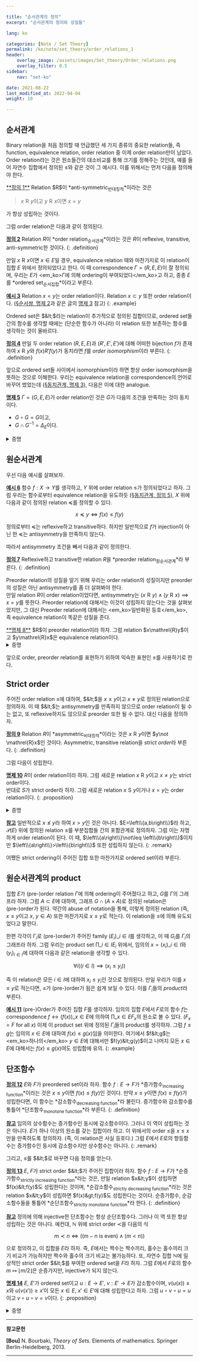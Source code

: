 ```yaml
---

title: "순서관계의 정의"
excerpt: "순서관계의 정의와 성질들"

lang: ko

categories: [Note / Set Theory]
permalink: /ko/note/set_theory/order_relations_1
header:
    overlay_image: /assets/images/Set_theory/Order_relations.png
    overlay_filter: 0.5
sidebar: 
    nav: "set-ko"

date: 2021-08-22
last_modified_at: 2022-04-04
weight: 10

---
```


## 순서관계

Binary relation을 처음 정의할 때 언급했던 세 가지 종류의 중요한 relation들, 즉 function, equivalence relation, order relation 중 이제 order relation만이 남았다. Order relation라는 것은 원소들간의 대소비교를 통해 크기를 정해주는 것인데, 예를 들어 자연수 집합에서 정의된 $\leq$와 같은 것이 그 예시다. 이를 위해서는 먼저 다음을 정의해야 한다.

<div class="definition" markdown="1">
<ins id="df1">**정의 1**</ins> Relation $R$이 *anti-symmetric<sub>반대칭적</sub>*이라는 것은 

> $x\mathrel{R}y$이고 $y\mathrel{R}x$이면 $x=y$

가 항상 성립하는 것이다.
</div>

그럼 order relation은 다음과 같이 정의된다. 

<ins id="df2">**정의 2**</ins>  Relation $R$이 *order relation<sub>순서관계</sub>*이라는 것은 $R$이 reflexive, transitive, anti-symmetric한 것이다.
{: .definition}

만일 $x\mathrel{R}x$이면 $x\in E$일 경우, equivalence relation 때와 마찬가지로 이 relation이 집합 $E$ 위에서 정의되었다고 한다. 이 때 correspondence $\Gamma=(R, E, E)$이 잘 정의되며, 우리는 $E$가 <em_ko>$\Gamma$에 의해 ordering이 부여되었다</em_ko>고 하고, 종종 $E$를 *ordered set<sub>순서집합</sub>*이라고 부른다. 

<ins id="ex3">**예시 3**</ins> Relation <box>$x=y$</box>는 order relation이다. Relation <box>$x\subset y$</box> 또한 order relation이다. ([§순서쌍, 명제 2](/ko/note/set_theory/ordered_pair#pp2)과 같은 글의 [명제 3](/ko/note/set_theory/ordered_pair#pp3) 참고)
{: .example}

Ordered set은 $&lt;$라는 relation이 추가적으로 정의된 집합이므로, ordered set들 간의 함수를 생각할 때에는 (단순한 함수가 아니라) 이 relation 또한 보존하는 함수를 생각하는 것이 올바르다. 

<ins id="df4">**정의 4**</ins> 만일 두 order relation $(R, E, E)$과 $(R', E',E')$에 대해 어떠한 bijection $f$가 존재하여 $x\mathrel{R}y$와 $f(x)\mathrel{R'}f(y)$가 동치라면 $f$를 *order isomorphism*이라 부른다. 
{: .definition}

앞으로 ordered set들 사이에서 isomorphism이라 하면 항상 order isomorphism을 뜻하는 것으로 이해한다. 우리는 equivalence relation을 correspondence의 언어로 바꾸어 썼었는데 ([§동치관계, 명제 3](/ko/note/set_theory/equivalence_relations#pp3)), 다음은 이에 대한 analogue.

<div class="proposition" markdown="1">

<ins id="df5">**명제 5**</ins> $\Gamma=(G, E, E)$가 order relation인 것은 $G$가 다음의 조건을 만족하는 것이 동치이다.

- $G\circ G=G$이고,
- $G\cap G^{-1}=\Delta_E$이다.

</div>
<details class="proof" markdown="1">
<summary>증명</summary>

우선 $\Gamma$가 order relation이라 가정하자. 그럼 transitivity에 의하여 $G\circ G\subset G$이고, 반대로 만일 $(x,y)\in G$라면 $(x,x)\in G$이고 $(x,y)\in G$이므로 $(x,y)\in G\circ G$가 되어 첫 번째 조건이 만족된다. 두 번째 조건은 antisymmetry. 역으로 이들 조건이 만족되면 $\Gamma$가 order relation이 되는 것 또한 쉽게 보일 수 있다.
</details>

## 원순서관계

우선 다음 예시를 살펴보자.

<div class="example" markdown="1">

<ins id="ex6">**예시 6**</ins> 함수 $f:X\rightarrow Y$를 생각하고, $Y$ 위에 order relation $\leq$가 정의되었다고 하자. 그럼 우리는 함수로부터 equivalence relation을 유도하듯 ([§동치관계, 정의 5](/ko/note/set_theory/equivalence_relations#df5)), $X$ 위에 다음과 같이 정의된 relation $\preceq$를 정의할 수 있다.

$$x\preceq y\iff f(x)\leq f(y)$$

정의로부터 $\preceq$는 reflexive하고 transitive하다. 하지만 일반적으로 $f$가 injection이 아닌 한 $\preceq$는 antisymmetry을 만족하지 않는다.
</div>

따라서 antisymmetry 조건을 빼서 다음과 같이 정의한다.

<ins id="df7">**정의 7**</ins> Reflexive하고 transitive한 relation $R$을 *preorder relation<sub>원순서관계</sub>*라 부른다.
{: .definition}

Preorder relation의 성질을 알기 위해 우리는 order relation의 성질이지만 preorder의 성질은 아닌 antisymmetry를 좀 더 살펴봐야 한다.  
만일 relation $R$이 order relation이었다면, antisymmetry는 $(x\mathrel{R}y)\wedge(y\mathrel{R}x)\implies x=y$를 뜻한다. Preorder relation에 대해서는 이것이 성립하지 않는다는 것을 살펴보았지만, 그 대신 Preorder relation에 대해서는 <em_ko>일반화된 등호</em_ko>, 즉 equivalence relation이 똑같은 성질을 준다. 

<div class="proposition" markdown="1">
<ins id="pp8">**명제 8**</ins>  $R$이 preorder relation이라 하자. 그럼 relation <box>$x\mathrel{R}y$이고 $y\mathrel{R}x$</box>은 equivalence relation이다.

</div>
<details class="proof" markdown="1">
<summary>증명</summary>
위의 relation을 $S$라 하자. 우리는 $S$가 reflexive, symmetric, transitive함을 보여야 한다. 우선 이 relation이 reflexive함은 자명하다. $R$이 preorder이므로, 임의의 $x$에 대해 $x\mathrel{R}x$가 항상 성립하기 때문이다. 한편, 임의의 $x$, $y$에 대하여 $x\mathrel{S}y$라 하자. 그럼 

$$x\mathrel{S}y\leftrightarrow(x\mathrel{R}y)\wedge(y\mathrel{R}x)\leftrightarrow(y\mathrel{R}x)\wedge(x\mathrel{R}y)\leftrightarrow y\mathrel{S}x$$

이므로 $S$는 symmetric하다. 마지막으로 만일 $x\mathrel{S}y$, $y\mathrel{S}z$라면

$$\begin{aligned}  (x\mathrel{S}y)\wedge(y\mathrel{S}z)&\iff((x\mathrel{R}y)\wedge(y\mathrel{R}x))\wedge((y\mathrel{R}z)\wedge(zRy))\\
  &\iff(x\mathrel{R}y)\wedge(y\mathrel{R}x)\wedge(y\mathrel{R}z)\wedge(z\mathrel{R}y)\\
  &\iff(x\mathrel{R}y)\wedge(y\mathrel{R}z)\wedge(z\mathrel{R}y)\wedge(y\mathrel{R}x)\\
  &\iff((x\mathrel{R}y)\wedge(y\mathrel{R}z))\wedge((z\mathrel{R}y)\wedge(y\mathrel{R}x))\\
  &\iff(x\mathrel{R}z)\wedge(z\mathrel{R}x)\\
  &\iff x\mathrel{S}z
\end{aligned}$$

이므로 $S$는 transitive하고, 따라서 $S$는 equivalence relation이 된다.
</details>

앞으로 order, preorder relation를 표현하기 위하여 익숙한 표현인 $\leq$를 사용하기로 한다. 

## Strict order

주어진 order relation $\leq$에 대하여, $&lt;$을 <box>$x\leq y$이고 $x\neq y$</box>로 정의된 relation으로 정의하자. 이 때 $&lt;$는 antisymmetry를 만족하지 않으므로 order relation이 될 수는 없고, 또 reflexive하지도 않으므로 preorder 또한 될 수 없다. 대신 다음을 정의하자.

<ins id="df9">**정의 9**</ins>  Relation $R$이 *asymmetric<sub>비대칭적</sub>*이라는 것은 $x\mathrel{R}y$이면 $y\not \mathrel{R}x$인 것이다. Asymmetric, transitive relation을 *strict order*라 부른다.
{: .definition}

그럼 다음이 성립한다.

<ins id="pp10">**명제 10**</ins>  $R$이 order relation이라 하자. 그럼 새로운 relation <box>$x\mathrel{R}y$이고 $x\neq y$</box>는 strict order이다.  
반대로 $S$가 strict order라 하자. 그럼 새로운 relation <box>$x\mathrel{S}y$이거나 $x=y$</box>는 order relation이다.
{: .proposition}

<details class="proof" markdown="1">
<summary>증명</summary>
우선 $R$이 orader relation이라 하고, 새로운 relation $S$를 <box>$x\mathrel{R}y$이고 $x\neq y$</box>으로 정의하자. Asymmetry를 보이기 위해 우리는 $x\mathrel{S}y$와 $y\mathrel{S}x$가 동시에 성립할 수 없음을 보여야 한다. $(x\mathrel{S}y)\wedge(y\mathrel{S}x)$를 풀어 쓰면 다음과 같다.
  
$$((x\mathrel{R}y)\wedge(x\neq y))\wedge((y\mathrel{R}x)\wedge(y\neq x))$$

그런데 이는 다음과 같이 쓸 수 있다.

$$((x\mathrel{R}y)\wedge(y\mathrel{R}x))\wedge(x\neq y)$$

이는 $R$의 antisymmetry에 의하여 $(x=y)\wedge(x\neq y)$이고, 이는 항상 거짓이므로 $x\mathrel{S} y$이면 $y\not\mathrel{S}x$이다.

반대로 $S$가 strict order라 하고, 새로운 relation $R$을 <box>$x\mathrel{S}y$이거나 $x=y$</box>로 정의하자. 우선 $x=x$이므로, 뒤쪽 조건에 걸려 $x\mathrel{R}x$이다. Antisymmetry를 보이기 위해, $x\mathrel{R}y$와 $y\mathrel{R}x$가 성립한다고 가정하자. 그럼 

$$\begin{aligned}  
(x\mathrel{R}y)\wedge(y\mathrel{R}x)&\iff((x\mathrel{S}y)\vee(x=y))\wedge((y\mathrel{S}x)\vee(y=x))\\
   &\iff ((x\mathrel{S}y)\wedge(y\mathrel{S}x))\vee(x=y)
\end{aligned}$$

이다. Asymmetry에 의하여 $(x\mathrel{S}y)\wedge(y\mathrel{S}x)$는 불가능하므로, $(x\mathrel{R}y)\wedge(y\mathrel{R}x)$가 성립한다면 반드시 $x=y$가 성립한다. 마지막으로 transitivity을 보이기 위해 $x\mathrel{R}y$이고 $y\mathrel{R}z$라 하자. 그럼

$$\begin{aligned}
  (x\mathrel{R}y)\wedge(y\mathrel{R}z)&\iff ((x\mathrel{S}y)\vee(x=y))\wedge((y\mathrel{S}z)\vee(y=z))\\
  &\iff ((x\mathrel{S}y)\wedge((y\mathrel{S}z)\vee(y=z)))\vee((x=y)\wedge((y\mathrel{S}z)\vee(y=z)))\\
  &\iff ((x\mathrel{S}y)\wedge(y\mathrel{S}z))\vee((x\mathrel{S}y)\wedge(y=z))\\
  &\phantom{asdfghjkl}\vee((x=y)\wedge (y\mathrel{S}z))\vee((x=y)\wedge(y=z))\\
  &\implies (x\mathrel{S}z)\vee(x\mathrel{S}z)\vee(x\mathrel{S}z)\vee(x=y=z)\\
  &\iff x\mathrel{R}z
\end{aligned}$$

이므로 $R$은 transitive하다. 따라서 $R$은 order relation이 된다.
</details>

<ins id="rmk1">**참고**</ins> 일반적으로 $x\not\leq y$라 하여 $x>y$인 것은 아니다. $E=\left\\{a,b\right\\}$라 하고, $\mathcal{P}(E)$ 위에 정의된 relation $\leq$를 부분집합들 간의 포함관계로 정의하자. 그럼 이는 자명하게 order relation이 된다. 이 때, $\left\\{a\right\\}\not\leq \left\\{b\right\\}$이지만 $\left\\{a\right\\}>\left\\{b\right\\}$ 또한 성립하지 않는다.
{: .remark}

어쨌든 strict ordering이 주어진 집합 또한 마찬가지로 ordered set이라 부른다.

## 원순서관계의 product

집합 $E$가 (pre-)order relation $\Gamma$에 의해 ordering이 주어졌다고 하고, $G$를 $\Gamma$의 그래프라 하자. 그럼 $A\subset E$에 대하여, 그래프 $G\cap (A\times A)$로 정의된 relation은 (pre-)order가 된다. 약간의 abuse of notation을 통해, 이렇게 정의된 relation (즉, $x\leq y$이고 $x$, $y\in A$) 또한 마찬가지로 $x\leq y$로 적는다. 이 relation을 $\leq$에 의해 유도되었다고 말한다.

한편 각각이 $\Gamma_i$로 (pre-)order가 주어진 family $(E_i)\_{i\in I}$를 생각하고, 이 때 $G_i$를 $\Gamma_i$의 그래프라 하자. 그럼 우리는 product set $\prod\_{i\in I} E_i$ 위에서, 임의의 $x=(x_i)\_{i\in I}$와 $(y_i)_{i\in I}$에 대하여 다음과 같은 relation을 생각할 수 있다.

$$\forall i((i\in I)\implies(x_i\leq y_i))$$

즉 이 relation은 모든 $i\in I$에 대하여 $x_i\leq y_i$인 것으로 정의된다. 만일 우리가 이를 $x\leq y$로 적는다면, $\leq$가 (pre-)order가 됨은 쉽게 보일 수 있다. 이를 $\Gamma_i$들의 *product*라 부른다.

<ins id="ex11">**예시 11**</ins>  (pre-)Order가 주어진 집합 $F$를 생각하자. 임의의 집합 $E$에서 $F$로의 함수 $f$는 correspondence $f\leftrightarrow (f(x))\_{x\in E}$에 의하여 $\prod\_{x\in E}F_x$의 원소로 볼 수 있다. ($F_x=F$ for all $x$)  이제 이 product set 위에 정의된 $\Gamma_i$들의 product를 생각하자. 그럼 $f\leq g$는 임의의 $x\in E$에 대하여 $f(x)\leq g(x)$임을 의미한다. 여기에서 $f&lt;g$는 <em_ko>하나의</em_ko> $y\in E$에 대해서만 $f(y)&lt;g(y)$이고 나머지 모든 $x\in E$에 대해서는 $f(x)\leq g(x)$여도 성립함에 유의.
{: .example}

## 단조함수

<ins id="df12">**정의 12**</ins> $E$와 $F$가 preordered set이라 하자. 함수 $f:E\rightarrow F$가 *증가함수<sub>increasing function</sub>*이라는 것은 $x\leq y$이면 $f(x)\leq f(y)$인 것이다. 만약 $x\leq y$이면 $f(x)\geq f(y)$가 성립한다면, 이 함수는 *감소함수<sub>decreasing function</sub>*라 불린다. 증가함수와 감소함수를 통틀어 *단조함수<sub>monotone function</sub>*라 부른다.
{: .definition}

<ins id="rmk2">**참고**</ins> 임의의 상수함수는 증가함수인 동시에 감소함수이다. 그러나 이 역이 성립하는 것은 아니다. $E$가 하나 이상의 원소를 갖는 집합이라 하고. 이 위에서의 order $\leq$을 $x\leq x$만을 만족하도록 정의하자. (즉, 이 relation은 사실 등호다.) 그럼 $E$에서 $E$로의 항등함수는 증가함수인 동시에 감소함수지만 상수함수는 아니다.
{: .remark}

그리고, $\leq$를 $&lt;$로 바꾸면 다음 정의를 얻는다.

<ins id="df13">**정의 13**</ins> $E$, $F$가 strict order $&lt;$가 주어진 집합이라 하자. 함수 $f:E\rightarrow F$가 *순증가함수<sub>strictly increasing function</sub>*라는 것은, 만일 relation $x&lt;y$이 성립하면 $f(x)&lt;f(y)$도 성립한다는 것이며, *순감소함수<sub>strictly decreasing function</sub>*라는 것은 relation $x&lt;y$이 성립하면 $f(x)&gt;f(y)$도 성립한다는 것이다. 순증가함수, 순감소함수들을 통틀어 *순단조함수<sub>strictly monotone function</sub>*라 한다.
{: .definition}

<div class="remark" markdown="1">

<ins id="rmk3">**참고**</ins> 정의에 의해 injective한 단조함수는 항상 순단조함수다. 그러나 이 역 또한 항상 성립하는 것은 아니다. 예컨대, $\mathbb{N}$ 위에 strict order $\prec$을 다음의 식

$$m\prec n\iff ((m-n\text{ is even}) \wedge (m<n))$$

으로 정의하고, 이 집합을 $E$라 하자. 즉, $E$에서는 짝수는 짝수끼리, 홀수는 홀수끼리 크기 비교가 가능하지만 짝수와 홀수의 크기 비교는 불가능하다. 또, 자연수 집합 $\mathbb{N}$에 일상적인 strict order $&lt;$를 부여한 ordered set을 $F$라 하자. 그럼 $E$에서 $F$로의 함수 $m\mapsto \lfloor m/2\rfloor$은 순증가지만, injective가 되지 않는다.
</div>

<ins id="pp14">**명제 14**</ins> $E$, $E'$가 ordered set이고 $u:E\rightarrow E'$, $v:E'\rightarrow E$가 감소함수이며, $v(u(x))\geq x$와 $u(v(x'))\geq x'$이 모든 $x\in E$, $x'\in E'$에 대해 성립한다고 하자. 그럼 $u\circ v\circ u=u$ 이고 $v\circ u\circ v=v$이다.
{: .proposition}

<details class="proof" markdown="1">
<summary>증명</summary>

주어진 가정과 $u$가 감소함수라는 것에서 자명하다. 즉, $u$는 감소함수이므로, $v(u(x))\geq x$에서 $u(v(u(x)))\leq u(x)$가 모든 $x$에 대해 성립하지만, 가정의 두 번째 부분에서 $u(v(u(x)))\geq u(x)$이 성립한다.
</details>


---
**참고문헌**

**[Bou]** N. Bourbaki, <i>Theory of Sets</i>. Elements of mathematics. Springer Berlin-Heidelberg, 2013.

---

